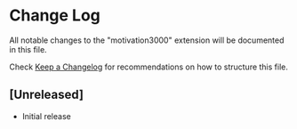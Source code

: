# Change Log

All notable changes to the "motivation3000" extension will be documented in this file.

Check [Keep a Changelog](http://keepachangelog.com/) for recommendations on how to structure this file.

## [Unreleased]

- Initial release